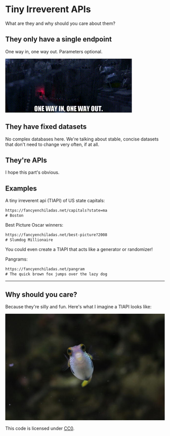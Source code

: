 # Tiny Irreverent APIs

What are they and why should you care about them?

## They only have a single endpoint

One way in, one way out. Parameters optional.

![Kung Fu Panda](/images/kung-fu-panda.gif)

## They have fixed datasets

No complex databases here. We're talking about stable, concise datasets that don't need to change very often, if at all.

## They're APIs

I hope this part's obvious.

## Examples

A tiny irreverent api (TIAPI) of US state capitals:

```
https://fancyenchiladas.net/capitals?state=ma
# Boston
```

Best Picture Oscar winners:

```
https://fancyenchiladas.net/best-picture?2008
# Slumdog Millionaire
```

You could even create a TIAPI that acts like a generator or randomizer!

Pangrams:

```
https://fancyenchiladas.net/pangram
# The quick brown fox jumps over the lazy dog
```

---

## Why should you care?

Because they're silly and fun. Here's what I imagine a TIAPI looks like:

![Tiny fish](/images/fishy.jpg)


This code is licensed under [CC0](https://creativecommons.org/publicdomain/zero/1.0/).
